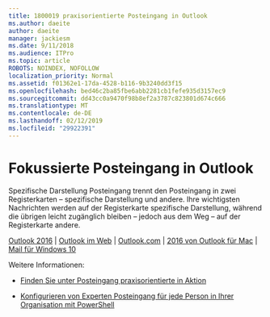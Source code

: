 ```yaml
---
title: 1800019 praxisorientierte Posteingang in Outlook
ms.author: daeite
author: daeite
manager: jackiesm
ms.date: 9/11/2018
ms.audience: ITPro
ms.topic: article
ROBOTS: NOINDEX, NOFOLLOW
localization_priority: Normal
ms.assetid: f01362e1-17da-4528-b116-9b3240dd3f15
ms.openlocfilehash: bed46c2ba85fbe6abb2281cb1fefe935d3157ec9
ms.sourcegitcommit: dd43cc0a9470f98b8ef2a3787c823801d674c666
ms.translationtype: MT
ms.contentlocale: de-DE
ms.lasthandoff: 02/12/2019
ms.locfileid: "29922391"
---
```

# <a name="focused-inbox-in-outlook"></a>Fokussierte Posteingang in Outlook

Spezifische Darstellung Posteingang trennt den Posteingang in zwei Registerkarten – spezifische Darstellung und andere. Ihre wichtigsten Nachrichten werden auf der Registerkarte spezifische Darstellung, während die übrigen leicht zugänglich bleiben – jedoch aus dem Weg – auf der Registerkarte andere.
  
[Outlook 2016](https://go.microsoft.com/fwlink/p/?linkid=2002112&amp;clcid=0x409) | [Outlook im Web](https://go.microsoft.com/fwlink/p/?linkid=2002113&amp;clcid=0x409) | [Outlook.com](https://go.microsoft.com/fwlink/p/?linkid=2002012&amp;clcid=0x409) | [2016 von Outlook für Mac](https://go.microsoft.com/fwlink/p/?linkid=2002013&amp;clcid=0x409) | [Mail für Windows 10](https://go.microsoft.com/fwlink/p/?linkid=2001919&amp;clcid=0x409)
  
Weitere Informationen:
  
- [Finden Sie unter Posteingang praxisorientierte in Aktion](https://go.microsoft.com/fwlink/p/?linkid=2002212&amp;clcid=0x409)
    
- [Konfigurieren von Experten Posteingang für jede Person in Ihrer Organisation mit PowerShell](https://go.microsoft.com/fwlink/p/?linkid=2002308&amp;clcid=0x409)
    

